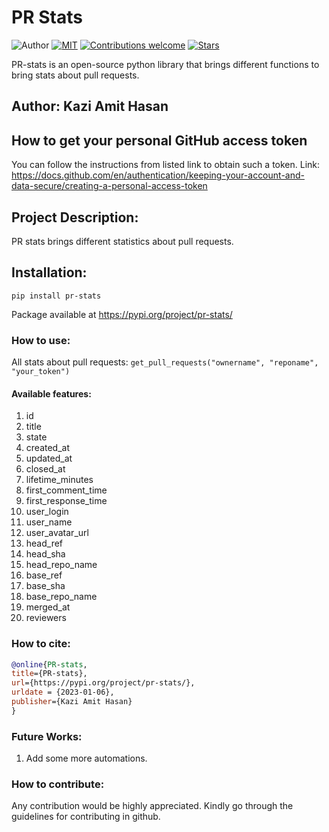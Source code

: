 
# PR Stats
![Author](https://img.shields.io/badge/author-AmitHasanShuvo-orange)
[![MIT](https://img.shields.io/badge/license-MIT-5eba00.svg)](https://github.com/AmitHasanShuvo/data-inspector/blob/main/LICENCE.txt)
[![Contributions welcome](https://img.shields.io/badge/contributions-welcome-brightgreen.svg?style=flat)](https://github.com/AmitHasanShuvo/PR-stats)
[![Stars](https://img.shields.io/github/stars/AmitHasanShuvo/PR-stats.svg?style=social)](https://github.com/AmitHasanShuvo/PR-stats/stargazers)


PR-stats is an open-source python library that brings different functions to bring stats about pull requests.

## Author: Kazi Amit Hasan

## How to get your personal GitHub access token
You can follow the instructions from listed link to obtain such a token.
Link: https://docs.github.com/en/authentication/keeping-your-account-and-data-secure/creating-a-personal-access-token
## Project Description: 

PR stats brings different statistics about pull requests. 


## Installation:

```pip install pr-stats```

Package available at https://pypi.org/project/pr-stats/


### How to use:

All stats about pull requests: ``` get_pull_requests("ownername", "reponame", "your_token") ```

#### Available features:
1. id
2. title
3. state
4. created_at
5. updated_at
6. closed_at
7. lifetime_minutes
8. first_comment_time
9. first_response_time
10. user_login
11. user_name
12. user_avatar_url
13. head_ref
14. head_sha
15. head_repo_name
16. base_ref
17. base_sha
18. base_repo_name
19. merged_at
20. reviewers



### How to cite:
  ```bibtex
@online{PR-stats,
  title={PR-stats},
  url={https://pypi.org/project/pr-stats/},
  urldate = {2023-01-06}, 
  publisher={Kazi Amit Hasan}
}
```

### Future Works:
1. Add some more automations.

### How to contribute:
Any contribution would be highly appreciated. Kindly go through the guidelines for contributing in github.



